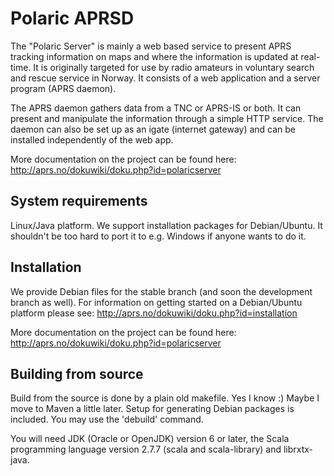 # Polaric APRSD

The "Polaric Server" is mainly a web based service to present APRS 
tracking information on maps and where the information is updated at real-
time. It is originally targeted for use by radio amateurs in voluntary search
and rescue service in Norway. It consists of a web application and a server 
program (APRS daemon). 
 
The APRS daemon gathers data from a TNC or APRS-IS or both. It can present 
and manipulate the information through a simple HTTP service. The daemon can 
also be set up as an igate (internet gateway) and can be installed 
independently of the web app. 

More documentation on the project can be found here: 
http://aprs.no/dokuwiki/doku.php?id=polaricserver

## System requirements

Linux/Java platform. We support installation packages for Debian/Ubuntu. 
It shouldn't be too hard to port it to e.g. Windows if anyone wants to 
do it. 

## Installation

We provide Debian files for the stable branch (and soon the development branch 
as well). For information on getting started on a Debian/Ubuntu platform please 
see: http://aprs.no/dokuwiki/doku.php?id=installation

More documentation on the project can be found here: 
http://aprs.no/dokuwiki/doku.php?id=polaricserver

## Building from source 

Build from the source is done by a plain old makefile. Yes I know :)
Maybe I move to Maven a little later. Setup for generating Debian
packages is included. You may use the 'debuild' command.

You will need JDK (Oracle or OpenJDK) version 6 or later, the Scala
programming language version 2.7.7 (scala and scala-library) and 
librxtx-java. 
